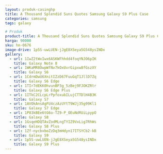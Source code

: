 ```yaml
---
layout: produk-casinghp
title: A Thousand Splendid Suns Quotes Samsung Galaxy S9 Plus Case
categories: samsung
tags: galaxy

# Produk
product-title: A Thousand Splendid Suns Quotes Samsung Galaxy S9 Plus Case
harga: 90000
sku: hn-0676
image-drive: 1p5S-uwLUEN-jJgE8XSeya5G548ysINDx
gallery:
  - url: 1IwZ2tWxIwx6ASKWFhhdd4foqYNJO6pIK
    title: Galaxy Note 8
  - url: 1WKaMR8OwpWfNv7kOxUvrGipxw8fGszXY
    title: Galaxy S6
  - url: 1CdrmDwU6XnitIZzD67FuuGqT1JllD7Zq
    title: Galaxy S6 Edge
  - url: 1TIr7dEKK0hvunBP3g_5zBej9FJOKZRtr
    title: Galaxy S6 Edge Plus
  - url: 1ITkC2CLcpLrPpfoxubILujCTTDlH4B3K
    title: Galaxy S7
  - url: 1AVOkAnsAgFU4czAzUYtT9WJj35g99Kl1
    title: Galaxy S7 Edge
  - url: 1P83kBEe6tG6o-TZ9-P_OEuNdRUiLpypO
    title: Galaxy S8
  - url: 1GsqeHDQTAvZodMLngTYIZ9VxLig7RhWs
    title: Galaxy S8 Plus
  - url: 1Zf-nycbxboZzDq3mHdyn17ITSYCb2-kB
    title: Galaxy S9
  - url: 1p5S-uwLUEN-jJgE8XSeya5G548ysINDx
    title: Galaxy S9 Plus
---
```

